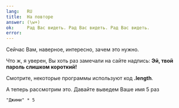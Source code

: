 ```yaml
---
lang:   RU
title:  На повторе
answer: (\w+)
ok:     Рад Вас видеть. Рад Вас видеть. Рад Вас видеть.
error:  
---
```


Сейчас Вам, наверное, интересно, зачем это нужно.

Что ж, я уверен, Вы хоть раз замечали на сайте надпись: __Эй, твой пароль слишком короткий!__

Смотрите, некоторые программы используют код __.length__.

А теперь рассмотрим это. Давайте выведем Ваше имя 5 раз

    "Джими" * 5
